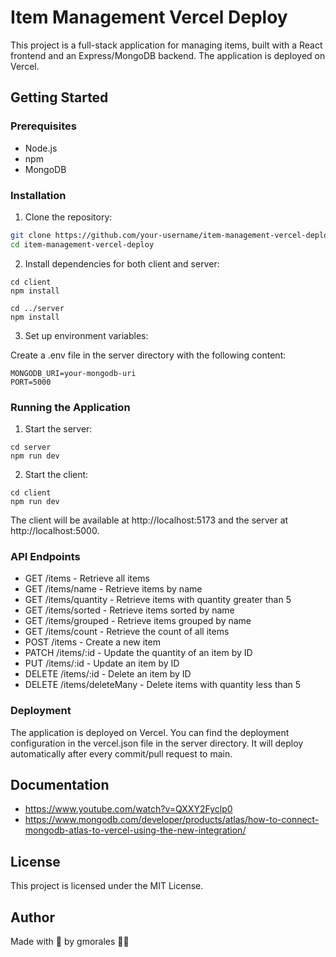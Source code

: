 # Item Management Vercel Deploy

This project is a full-stack application for managing items, built with a React frontend and an Express/MongoDB backend. The application is deployed on Vercel.

## Getting Started

### Prerequisites

- Node.js
- npm
- MongoDB

### Installation

1. Clone the repository:

```sh
git clone https://github.com/your-username/item-management-vercel-deploy.git
cd item-management-vercel-deploy
```

2. Install dependencies for both client and server:

```
cd client
npm install

cd ../server
npm install
```

3. Set up environment variables:

Create a .env file in the server directory with the following content:

```
MONGODB_URI=your-mongodb-uri
PORT=5000
```

### Running the Application

1. Start the server:

```
cd server
npm run dev
```

2. Start the client:

```
cd client
npm run dev
```

The client will be available at http://localhost:5173 and the server at http://localhost:5000.

### API Endpoints

- GET /items - Retrieve all items
- GET /items/name - Retrieve items by name
- GET /items/quantity - Retrieve items with quantity greater than 5
- GET /items/sorted - Retrieve items sorted by name
- GET /items/grouped - Retrieve items grouped by name
- GET /items/count - Retrieve the count of all items
- POST /items - Create a new item
- PATCH /items/:id - Update the quantity of an item by ID
- PUT /items/:id - Update an item by ID
- DELETE /items/:id - Delete an item by ID
- DELETE /items/deleteMany - Delete items with quantity less than 5

### Deployment

The application is deployed on Vercel. You can find the deployment configuration in the vercel.json file in the server directory.
It will deploy automatically after every commit/pull request to main.

## Documentation

- https://www.youtube.com/watch?v=QXXY2Fyclp0
- https://www.mongodb.com/developer/products/atlas/how-to-connect-mongodb-atlas-to-vercel-using-the-new-integration/

## License

This project is licensed under the MIT License.

## Author

Made with 🧡 by gmorales 👩‍💻
